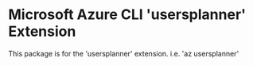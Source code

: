 Microsoft Azure CLI 'usersplanner' Extension
==========================================

This package is for the 'usersplanner' extension.
i.e. 'az usersplanner'
